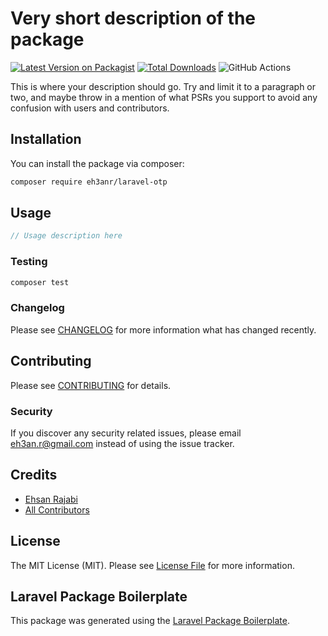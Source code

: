 # Very short description of the package

[![Latest Version on Packagist](https://img.shields.io/packagist/v/eh3anr/laravel-otp.svg?style=flat-square)](https://packagist.org/packages/eh3anr/laravel-otp)
[![Total Downloads](https://img.shields.io/packagist/dt/eh3anr/laravel-otp.svg?style=flat-square)](https://packagist.org/packages/eh3anr/laravel-otp)
![GitHub Actions](https://github.com/eh3anr/laravel-otp/actions/workflows/main.yml/badge.svg)

This is where your description should go. Try and limit it to a paragraph or two, and maybe throw in a mention of what PSRs you support to avoid any confusion with users and contributors.

## Installation

You can install the package via composer:

```bash
composer require eh3anr/laravel-otp
```

## Usage

```php
// Usage description here
```

### Testing

```bash
composer test
```

### Changelog

Please see [CHANGELOG](CHANGELOG.md) for more information what has changed recently.

## Contributing

Please see [CONTRIBUTING](CONTRIBUTING.md) for details.

### Security

If you discover any security related issues, please email eh3an.r@gmail.com instead of using the issue tracker.

## Credits

-   [Ehsan Rajabi](https://github.com/eh3anr)
-   [All Contributors](../../contributors)

## License

The MIT License (MIT). Please see [License File](LICENSE.md) for more information.

## Laravel Package Boilerplate

This package was generated using the [Laravel Package Boilerplate](https://laravelpackageboilerplate.com).
